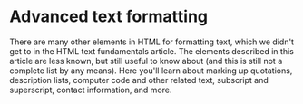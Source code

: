 # Advanced text formatting

There are many other elements in HTML for formatting text, which we didn't get to in the HTML text fundamentals article. The elements described in this article are less known, but still useful to know about (and this is still not a complete list by any means). Here you'll learn about marking up quotations, description lists, computer code and other related text, subscript and superscript, contact information, and more.